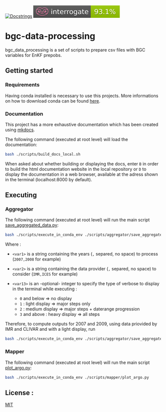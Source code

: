 [![Docstrings](https://img.shields.io/badge/powered%20by-NERSC-blue)](https://www.nersc.no/)
[![Docstrings](./docs/assets/badges/interrogate_badge.svg)](https://github.com/grigaut/bgc-data-processing)

# bgc-data-processing

bgc_data_processing is a set of scripts to prepare csv files with BGC variables for EnKF prepobs.

## Getting started

### Requirements

Having conda installed is necessary to use this projects.
More informations on how to download conda can be found [here](https://conda.io/projects/conda/en/latest/user-guide/install/index.html).

### Documentation

This project has a more exhaustive documentation which has been created using [mkdocs](https://www.mkdocs.org/).

The following command (executed at root level) will load the documentation:

``` bash
bash ./scripts/build_docs_local.sh
```

When asked about whether building or displaying the docs, enter `B` in order to build the html documentation website in the local repository or `D` to display the documentation in a web browser, available at the adress shown in the terminal (localhost:8000 by default).

## Executing

### Aggregator

The following command (executed at root level) will run the main script [save_aggregated_data.py](/scripts/aggregator/save_aggregated_data.py):

``` bash
bash ./scripts/execute_in_conda_env ./scripts/aggregator/save_aggregated_data.py <var1> <var2> <var3>
```

Where :
* `<var1>` is a string containing the years (`,` separed, no space) to process (`2007,2008` for example)

* `<var2>` is a string containing the data provider (`,` separed, no space) to consider (`IMR,ICES` for example)

* `<var13>` is an -optional- integer to specify the type of verbose to display in the terminal while executing :

    * `0` and below => no display
    * `1` : light display => major steps only
    * `2` : medium display =>  major steps + daterange progression
    * `3` and above : heavy display => all steps

Therefore, to compute outputs for 2007 and 2009, using data priovided by IMR and CLIVAR and with a light display, run

``` bash
bash ./scripts/execute_in_conda_env ./scripts/aggregator/save_aggregated_data.py "2007,2009" "IMR,CLIVAR" 1
```

### Mapper

The following command (executed at root level) will run the main script [plot_argo.py](/scripts/mapper/plot_argo.py):

``` bash
bash ./scripts/execute_in_conda_env ./scripts/mapper/plot_argo.py
```

## License :

[MIT](https://choosealicense.com/licenses/mit/)
